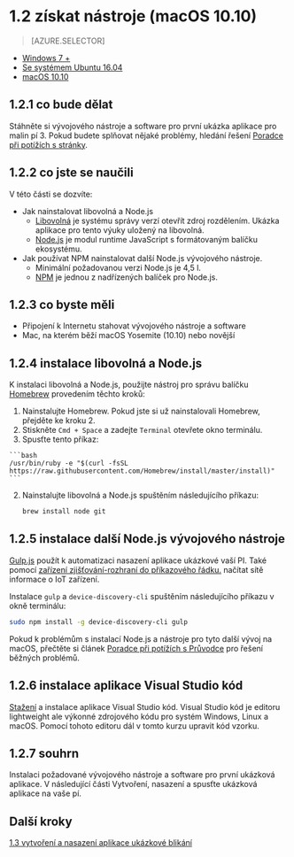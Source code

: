 <properties
 pageTitle="Získání nástroje (macOS 10.10) | Microsoft Azure"
 description="Stáhnout a nainstalovat potřebné nástroje a software pro první ukázka aplikace pro váš pí na macOS."
 services="iot-hub"
 documentationCenter=""
 authors="shizn"
 manager="timlt"
 tags=""
 keywords=""/>

<tags
 ms.service="iot-hub"
 ms.devlang="multiple"
 ms.topic="article"
 ms.tgt_pltfrm="na"
 ms.workload="na"
 ms.date="10/21/2016"
 ms.author="xshi"/>

# <a name="12-get-the-tools-macos-1010"></a>1.2 získat nástroje (macOS 10.10)

> [AZURE.SELECTOR]
- [Windows 7 +](iot-hub-raspberry-pi-kit-node-lesson1-get-the-tools-win32.md)
- [Se systémem Ubuntu 16.04](iot-hub-raspberry-pi-kit-node-lesson1-get-the-tools-ubuntu.md)
- [macOS 10.10](iot-hub-raspberry-pi-kit-node-lesson1-get-the-tools-mac.md)

## <a name="121-what-you-will-do"></a>1.2.1 co bude dělat

Stáhněte si vývojového nástroje a software pro první ukázka aplikace pro malin pí 3. Pokud budete splňovat nějaké problémy, hledání řešení [Poradce při potížích s stránky](iot-hub-raspberry-pi-kit-node-troubleshooting.md).

## <a name="122-what-you-will-learn"></a>1.2.2 co jste se naučili
V této části se dozvíte:

- Jak nainstalovat libovolná a Node.js
    - [Libovolná](https://git-scm.com) je systému správy verzí otevřít zdroj rozdělením. Ukázka aplikace pro tento výuky uložený na libovolná.
    - [Node.js](https://nodejs.org/en/) je modul runtime JavaScript s formátovaným balíčku ekosystému.
- Jak používat NPM nainstalovat další Node.js vývojového nástroje.
  - Minimální požadovanou verzi Node.js je 4,5 l.
  - [NPM](https://www.npmjs.com) je jednou z nadřízených balíček pro Node.js.

## <a name="123-what-you-need"></a>1.2.3 co byste měli

- Připojení k Internetu stahovat vývojového nástroje a software
- Mac, na kterém běží macOS Yosemite (10.10) nebo novější

## <a name="124-install-git-and-nodejs"></a>1.2.4 instalace libovolná a Node.js

K instalaci libovolná a Node.js, použijte nástroj pro správu balíčku [Homebrew](http://brew.sh) provedením těchto kroků:

1. Nainstalujte Homebrew. Pokud jste si už nainstalovali Homebrew, přejděte ke kroku 2.
  1. Stiskněte `Cmd + Space` a zadejte `Terminal` otevřete okno terminálu.
  2. Spusťte tento příkaz:

    ```bash
    /usr/bin/ruby -e "$(curl -fsSL https://raw.githubusercontent.com/Homebrew/install/master/install)"
    ```
2. Nainstalujte libovolná a Node.js spuštěním následujícího příkazu:

    ```bash
    brew install node git
    ```

## <a name="125-install-additional-nodejs-development-tools"></a>1.2.5 instalace další Node.js vývojového nástroje

[Gulp.js](http://gulpjs.com) použít k automatizaci nasazení aplikace ukázkové vaší PI. Také pomocí [zařízení zjišťování-rozhraní do příkazového řádku.](https://github.com/Azure/device-discovery-cli) načítat sítě informace o IoT zařízení.

Instalace `gulp` a `device-discovery-cli` spuštěním následujícího příkazu v okně terminálu:

```bash
sudo npm install -g device-discovery-cli gulp
```

Pokud k problémům s instalací Node.js a nástroje pro tyto další vývoj na macOS, přečtěte si článek [Poradce při potížích s Průvodce](iot-hub-raspberry-pi-kit-node-troubleshooting.md) pro řešení běžných problémů.

## <a name="126-install-visual-studio-code"></a>1.2.6 instalace aplikace Visual Studio kód

[Stažení](https://code.visualstudio.com/docs/setup/osx) a instalace aplikace Visual Studio kód. Visual Studio kód je editoru lightweight ale výkonné zdrojového kódu pro systém Windows, Linux a macOS. Pomocí tohoto editoru dál v tomto kurzu upravit kód vzorku.

## <a name="127-summary"></a>1.2.7 souhrn

Instalaci požadované vývojového nástroje a software pro první ukázková aplikace. V následující části Vytvoření, nasazení a spusťte ukázková aplikace na vaše pí.

## <a name="next-steps"></a>Další kroky

[1.3 vytvoření a nasazení aplikace ukázkové blikání](iot-hub-raspberry-pi-kit-node-lesson1-deploy-blink-app.md)
